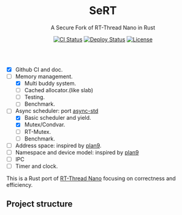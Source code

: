 
<h1 align="center">
SeRT
<br/></h1>

<p align="center">
A Secure Fork of RT-Thread Nano in Rust
</p>

<div align="center">
    <a href="../../actions"><img src="../../workflows/CI/badge.svg" alt="CI Status" style="max-width:100%;"></a>
    <a href="../../actions"><img src="../../workflows/Deploy/badge.svg" alt="Deploy Status" style="max-width:100%;"></a>
    <a href="LICENSE"><img src="https://img.shields.io/badge/license-MIT-blue.svg" alt="License" style="max-width:100%;"></a>
</div>

<br/><br/>


- [x] Github CI and doc.
- [ ] Memory management.
  - [x] Multi buddy system.
  - [ ] Cached allocator.(like slab)
  - [ ] Testing.
  - [ ] Benchmark.
- [ ] Async scheduler: port [async-std](https://github.com/async-rs/async-std)
  - [x] Basic scheduler and yield.
  - [x] Mutex/Condvar.
  - [ ] RT-Mutex.
  - [ ] Benchmark.
- [ ] Address space: inspired by [plan9](https://github.com/0intro/plan9).
- [ ] Namespace and device model: inspired by [plan9](https://github.com/0intro/plan9)
- [ ] IPC
- [ ] Timer and clock.

This is a Rust port of [RT-Thread Nano](https://github.com/RT-Thread/rtthread-nano) focusing on correctness and efficiency.

## Project structure


